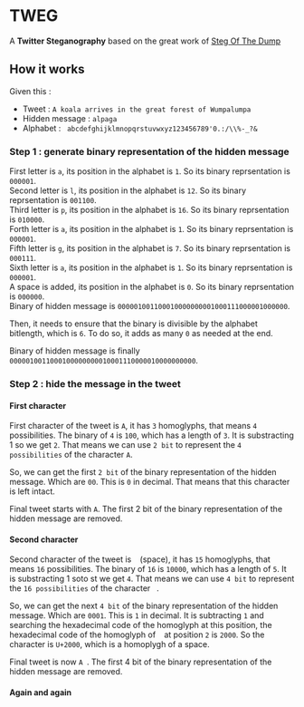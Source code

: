 # TWEG

A **Twitter Steganography** based on the great work of [Steg Of The Dump](https://github.com/holloway/steg-of-the-dump)

## How it works

Given this :

- Tweet : `A koala arrives in the great forest of Wumpalumpa`
- Hidden message : `alpaga`
- Alphabet : ` abcdefghijklmnopqrstuvwxyz123456789'0.:/\\%-_?&`

### Step 1 : generate binary representation of the hidden message

First letter is `a`, its position in the alphabet is `1`. So its binary reprsentation is `000001`.  
Second letter is `l`, its position in the alphabet is `12`. So its binary reprsentation is `001100`.  
Third letter is `p`, its position in the alphabet is `16`. So its binary reprsentation is `010000`.  
Forth letter is `a`, its position in the alphabet is `1`. So its binary reprsentation is `000001`.  
Fifth letter is `g`, its position in the alphabet is `7`. So its binary reprsentation is `000111`.  
Sixth letter is `a`, its position in the alphabet is `1`. So its binary reprsentation is `000001`.  
A space is added, its position in the alphabet is `0`. So its binary reprsentation is `000000`.  
Binary of hidden message is `000001001100010000000001000111000001000000`.

Then, it needs to ensure that the binary is divisible by the alphabet bitlength, which is `6`. To do so, it adds as many `0` as needed at the end.

Binary of hidden message is finally `0000010011000100000000010001110000010000000000`.

### Step 2 : hide the message in the tweet

#### First character

First character of the tweet is `A`, it has `3` homoglyphs, that means `4` possibilities. The binary of `4` is `100`, which has a length of `3`. It is substracting 1 so we get `2`. That means we can use `2 bit` to represent the `4 possibilities` of the character `A`.

So, we can get the first `2 bit` of the binary representation of the hidden message. Which are `00`. This is `0` in decimal. That means that this character is left intact.

Final tweet starts with `A`. The first 2 bit of the binary representation of the hidden message are removed.

#### Second character

Second character of the tweet is ` ` (space), it has `15` homoglyphs, that means `16` possibilities. The binary of `16` is `10000`, which has a length of `5`. It is substracting 1 soto st we get `4`. That means we can use `4 bit` to represent the `16 possibilities` of the character ` `.

So, we can get the next `4 bit` of the binary representation of the hidden message. Which are `0001`. This is `1` in decimal. It is subtracting `1` and searching the hexadecimal code of the homoglyph at this position, the hexadecimal code of the homoglyph of ` ` at position `2` is `2000`. So the character is `U+2000`, which is a homoplygh of a space.

Final tweet is now `A `. The first 4 bit of the binary representation of the hidden message are removed.

#### Again and again